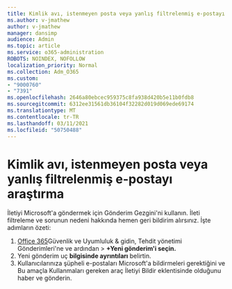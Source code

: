 ```yaml
---
title: Kimlik avı, istenmeyen posta veya yanlış filtrelenmiş e-postayı araştırma
ms.author: v-jmathew
author: v-jmathew
manager: dansimp
audience: Admin
ms.topic: article
ms.service: o365-administration
ROBOTS: NOINDEX, NOFOLLOW
localization_priority: Normal
ms.collection: Adm_O365
ms.custom:
- "9000760"
- "7391"
ms.openlocfilehash: 2646a80ebcec959375c8fa938d420b5e11b0fdb8
ms.sourcegitcommit: 6312ee31561db36104f32282d019d069ede69174
ms.translationtype: MT
ms.contentlocale: tr-TR
ms.lasthandoff: 03/11/2021
ms.locfileid: "50750488"
---
```

# <a name="investigate-phishing-spam-or-incorrectly-filtered-email"></a>Kimlik avı, istenmeyen posta veya yanlış filtrelenmiş e-postayı araştırma

İletiyi Microsoft'a göndermek için Gönderim Gezgini'ni kullanın. İleti filtreleme ve sorunun nedeni hakkında hemen geri bildirim alırsınız. İşte adımların özeti:

1. [Office 365](https://go.microsoft.com/fwlink/p/?linkid=2077143)Güvenlik ve Uyumluluk & gidin, Tehdit yönetimi Gönderimleri'ne ve ardından  >   **+Yeni gönderim'i seçin.**
2. Yeni gönderim uç **bilgisinde ayrıntıları** belirtin.
3. Kullanıcılarınıza şüpheli e-postaları Microsoft'a bildirmeleri gerektiğini ve Bu amaçla Kullanmaları gereken araç İletiyi Bildir eklentisinde olduğunu haber ve gönderin. [](https://go.microsoft.com/fwlink/?linkid=2092385)

